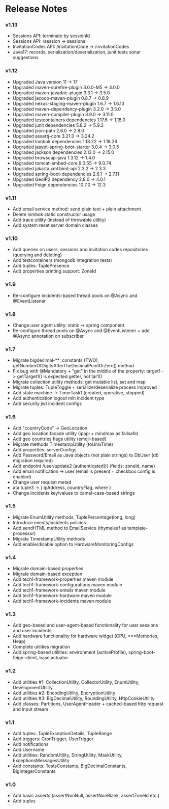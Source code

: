 # Release Notes

### v1.13
- Sessions API: terminate by sessionId
- Sessions API: /session → sessions
- InvitationCodes API: /invitationCode → /invitationCodes
- Java17: records, serialization/deserialization, junit tests sonar suggestions

### v1.12
- Upgraded Java version 11 -> 17
- Upgraded maven-surefire-plugin 3.0.0-M5 -> 3.0.0
- Upgraded maven-javadoc-plugin 3.3.1 -> 3.5.0
- Upgraded jacoco-maven-plugin 0.8.7 -> 0.8.9
- Upgraded nexus-staging-maven-plugin 1.6.7 -> 1.6.13
- Upgraded maven-dependency-plugin 3.2.0 -> 3.5.0
- Upgraded maven-compiler-plugin 3.9.0 -> 3.11.0
- Upgraded testcontainers dependencies 1.17.6 -> 1.18.0
- Upgraded junit dependencies 5.8.2 -> 5.9.3
- Upgraded json-path 2.6.0 -> 2.8.0
- Upgraded assertj-core 3.21.0 -> 3.24.2
- Upgraded lombok dependencies 1.18.22 -> 1.18.26
- Upgraded jasypt-spring-boot-starter 3.0.4 -> 3.0.5
- Upgraded jackson dependencies 2.13.0 -> 2.15.0
- Upgraded browscap-java 1.3.12 -> 1.4.0
- Upgraded tomcat-embed-core 9.0.55 -> 9.0.74
- Upgraded jakarta.xml.bind-api 2.3.2 -> 2.3.3
- Upgraded spring-boot-dependencies 2.6.1 -> 2.7.11
- Upgraded GeoIP2 dependency 2.8.0 -> 4.0.1
- Upgraded Feign dependencies 10.7.0 -> 12.3

### v1.11
- Add email service method: send plain text + plain attachment
- Delete lombok static constructor usage
- Add trace utility (instead of throwable utility)
- Add system reset server domain classes

### v1.10
- Add queries on users, sessions and invitation codes repositories (querying and deleting)
- Add testcontainers (mongodb integration tests)
- Add tuples: TuplePresence
- Add properties printing support: ZoneId

### v1.9
- Re-configure incidents-based thread pools on @Async and @EventListener 

### v1.8
- Change user agent utility: static -> spring component
- Re-configure thread pools on @Async and @EventListener + add @Async annotation on subscriber

### v1.7
- Migrate bigdecimal-**: constants (TWO), getNumberOfDigitsAfterTheDecimalPointOrZero() method
- Fix bug with @Mandatory + "get" in the middle of the property: target1 -> getTarget1() is expected getter, not tar1()
- Migrate collection utility methods: get mutable list, set and map
- Migrate tuples: TupleToggle + serialize/deserialize process improved
- Add state machine -> TimerTask1 (created, operative, stopped)
- Add authentication logout min incident type
- Add security jwt incident configs

### v1.6
- Add "countryCode" -> GeoLocation
- Add geo location facade utility (ipapi + mindmax as failsafe)
- Add geo countries flags utility (emoji-based)
- Migrate methods TimestampUtility (toUnixTime)
- Add properties: serverConfigs
- Add Password/Email as Java objects (not plain strings) to DbUser (db migration required)
- Add endpoint /user/update2 (authenticated()) (fields: zoneId, name)
- Add email notification -> user (email is present + checkbox config is enabled)
- Change user request metad
- ata tuple3 -> { ipAddress, countryFlag, where }
- Change incidents key/values to camel-case-based strings

### v1.5
- Migrate EnumUtility methods, TuplePercentage(long, long)
- Introduce events/incidents policies
- Add sendHTML method to EmailService (thymeleaf as template-processor)
- Migrate TimestampUtility methods
- Add enable/disable option to HardwareMonitoringConfigs

### v1.4
- Migrate domain-based properties 
- Migrate domain-based exception
- Add tech1-framework-properties maven module
- Add tech1-framework-configurations maven module
- Add tech1-framework-emails maven module
- Add tech1-framework-hardware maven module
- Add tech1-framework-incidents maven module

### v1.3
- Add geo-based and user-agent-based functionality for user sessions and user incidents
- Add hardware functionality for hardware widget (CPU, ***Memories, Heap)
- Complete utilities migration
- Add spring-based utilities: environment (activeProfile), spring-boot-feign-client, base actuator

### v1.2
- Add utilities #1: CollectionUtility, CollectorUtility, EnumUtility, DevelopmentUtility
- Add utilities #2: EncodingUtility, EncryptionUtility
- Add utilities #3: BigDecimalUtility, RoundingUtility, HttpCookieUtility
- Add classes: Partitions, UserAgentHeader + cached-based http request and input stream

### v1.1
- Add tuples: TupleExceptionDetails, TupleRange
- Add triggers: CronTrigger, UserTrigger
- Add notifications
- Add Username
- Add utilities: RandomUtility, StringUtility, MaskUtility, ExceptionsMessagesUtility
- Add constants: TestsConstants, BigDecimalConstants, BigIntegerConstants

### v1.0
- Add basic asserts (assertNonNull, assertNonBlank, assertZoneId etc.)
- Add tuples

